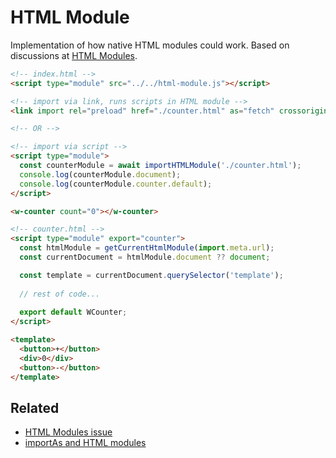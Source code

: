 # HTML Module

Implementation of how native HTML modules could work.
Based on discussions at [HTML Modules](https://github.com/WICG/webcomponents/issues/645).


```html
<!-- index.html -->
<script type="module" src="../../html-module.js"></script>

<!-- import via link, runs scripts in HTML module -->
<link import rel="preload" href="./counter.html" as="fetch" crossorigin>

<!-- OR -->

<!-- import via script -->
<script type="module">
  const counterModule = await importHTMLModule('./counter.html');
  console.log(counterModule.document);
  console.log(counterModule.counter.default);
</script>

<w-counter count="0"></w-counter>
```

```html
<!-- counter.html -->
<script type="module" export="counter">
  const htmlModule = getCurrentHtmlModule(import.meta.url);
  const currentDocument = htmlModule.document ?? document;

  const template = currentDocument.querySelector('template');
  
  // rest of code...
  
  export default WCounter;
</script>

<template>
  <button>+</button>
  <div>0</div>
  <button>-</button>
</template>
```


## Related

- [HTML Modules issue](https://github.com/WICG/webcomponents/issues/645)
- [importAs and HTML modules](https://github.com/AshleyScirra/import-as-and-html-modules)

